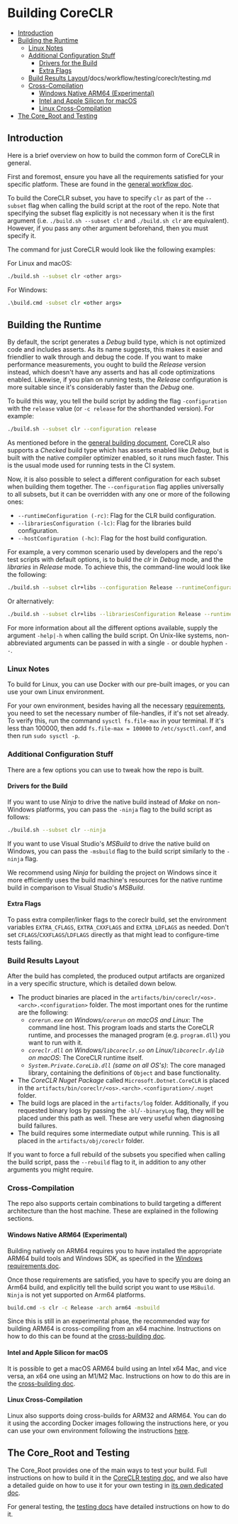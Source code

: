 # Building CoreCLR

* [Introduction](#introduction)
* [Building the Runtime](#building-the-runtime)
  * [Linux Notes](#linux-notes)
  * [Additional Configuration Stuff](#additional-configuration-stuff)
    * [Drivers for the Build](#drivers-for-the-build)
    * [Extra Flags](#extra-flags)
  * [Build Results Layout](#build-results-layout)/docs/workflow/testing/coreclr/testing.md
  * [Cross-Compilation](#cross-compilation)
    * [Windows Native ARM64 (Experimental)](#windows-native-arm64-experimental)
    * [Intel and Apple Silicon for macOS](#intel-and-apple-silicon-for-macos)
    * [Linux Cross-Compilation](#linux-cross-compilation)
* [The Core\_Root and Testing](#the-core_root-and-testing)

## Introduction

Here is a brief overview on how to build the common form of CoreCLR in general.

First and foremost, ensure you have all the requirements satisfied for your specific platform. These are found in the [general workflow doc](/docs/workflow/README.md#build-requirements).

<!-- NOTES FOR LATER: Right now, it only specifies CoreCLR. We might probably need to add some information about libs, mono, host, etc. -->
To build the CoreCLR subset, you have to specify `clr` as part of the `--subset` flag when calling the build script at the root of the repo. Note that specifying the subset flag explicitly is not necessary when it is the first argument (i.e. `./build.sh --subset clr` and `./build.sh clr` are equivalent). However, if you pass any other argument beforehand, then you must specify it.

The command for just CoreCLR would look like the following examples:

For Linux and macOS:

```bash
./build.sh --subset clr <other args>
```

For Windows:

```cmd
.\build.cmd -subset clr <other args>
```

## Building the Runtime

By default, the script generates a _Debug_ build type, which is not optimized code and includes asserts. As its name suggests, this makes it easier and friendlier to walk through and debug the code. If you want to make performance measurements, you ought to build the _Release_ version instead, which doesn't have any asserts and has all code optimizations enabled. Likewise, if you plan on running tests, the _Release_ configuration is more suitable since it's considerably faster than the _Debug_ one.

To build this way, you tell the build script by adding the flag `-configuration` with the `release` value (or `-c release` for the shorthanded version). For example:

```bash
./build.sh --subset clr --configuration release
```

As mentioned before in the [general building document](/docs/workflow/README.md#configurations-and-subsets), CoreCLR also supports a _Checked_ build type which has asserts enabled like _Debug_, but is built with the native compiler optimizer enabled, so it runs much faster. This is the usual mode used for running tests in the CI system.

Now, it is also possible to select a different configuration for each subset when building them together. The `--configuration` flag applies universally to all subsets, but it can be overridden with any one or more of the following ones:

* `--runtimeConfiguration (-rc)`: Flag for the CLR build configuration.
* `--librariesConfiguration (-lc)`: Flag for the libraries build configuration.
* `--hostConfiguration (-hc)`: Flag for the host build configuration.

For example, a very common scenario used by developers and the repo's test scripts with default options, is to build the _clr_ in _Debug_ mode, and the _libraries_ in _Release_ mode. To achieve this, the command-line would look like the following:

```bash
./build.sh --subset clr+libs --configuration Release --runtimeConfiguration Debug
```

Or alternatively:

```bash
./build.sh --subset clr+libs --librariesConfiguration Release --runtimeConfiguration Debug
```

For more information about all the different options available, supply the argument `-help|-h` when calling the build script. On Unix-like systems, non-abbreviated arguments can be passed in with a single `-` or double hyphen `--`.

### Linux Notes

<!-- Add link to Docker instructions. -->
To build for Linux, you can use Docker with our pre-built images, or you can use your own Linux environment.

For your own environment, besides having all the necessary [requirements](/docs/workflow/requirements/linux-requirements.md), you need to set the necessary number of file-handles, if it's not set already. To verify this, run the command `sysctl fs.file-max` in your terminal. If it's less than 100000, then add `fs.file-max = 100000` to `/etc/sysctl.conf`, and then run `sudo sysctl -p`.

### Additional Configuration Stuff

There are a few options you can use to tweak how the repo is built.

#### Drivers for the Build

If you want to use _Ninja_ to drive the native build instead of _Make_ on non-Windows platforms, you can pass the `-ninja` flag to the build script as follows:

```bash
./build.sh --subset clr --ninja
```

If you want to use Visual Studio's _MSBuild_ to drive the native build on Windows, you can pass the `-msbuild` flag to the build script similarly to the `-ninja` flag.

We recommend using _Ninja_ for building the project on Windows since it more efficiently uses the build machine's resources for the native runtime build in comparison to Visual Studio's _MSBuild_.

#### Extra Flags

To pass extra compiler/linker flags to the coreclr build, set the environment variables `EXTRA_CFLAGS`, `EXTRA_CXXFLAGS` and `EXTRA_LDFLAGS` as needed. Don't set `CFLAGS`/`CXXFLAGS`/`LDFLAGS` directly as that might lead to configure-time tests failing.

### Build Results Layout

After the build has completed, the produced output artifacts are organized in a very specific structure, which is detailed down below.

* The product binaries are placed in the `artifacts/bin/coreclr/<os>.<arch>.<configuration>` folder. The most important ones for the runtime are the following:
  * _`corerun.exe` on Windows/`corerun` on macOS and Linux_: The command line host. This program loads and starts the CoreCLR runtime, and processes the managed program (e.g. `program.dll`) you want to run with it.
  * _`coreclr.dll` on Windows/`libcoreclr.so` on Linux/`libcoreclr.dylib` on macOS_: The CoreCLR runtime itself.
  * _`System.Private.CoreLib.dll` (same on all OS's)_: The core managed library, containing the definitions of `Object` and base functionality.
* The _CoreCLR Nuget Package_ called `Microsoft.Dotnet.CoreCLR` is placed in the `artifacts/bin/coreclr/<os>.<arch>.<configuration>/.nuget` folder.
* The build logs are placed in the `artifacts/log` folder. Additionally, if you requested binary logs by passing the `-bl`/`--binaryLog` flag, they will be placed under this path as well. These are very useful when diagnosing build failures.
* The build requires some intermediate output while running. This is all placed in the `artifacts/obj/coreclr` folder.

If you want to force a full rebuild of the subsets you specified when calling the build script, pass the `--rebuild` flag to it, in addition to any other arguments you might require.

### Cross-Compilation

The repo also supports certain combinations to build targeting a different architecture than the host machine. These are explained in the following sections.

#### Windows Native ARM64 (Experimental)

Building natively on ARM64 requires you to have installed the appropriate ARM64 build tools and Windows SDK, as specified in the [Windows requirements doc](/docs/workflow/requirements/windows-requirements.md).

Once those requirements are satisfied, you have to specify you are doing an Arm64 build, and explicitly tell the build script you want to use `MSBuild`. `Ninja` is not yet supported on Arm64 platforms.

```cmd
build.cmd -s clr -c Release -arch arm64 -msbuild
```

Since this is still in an experimental phase, the recommended way for building ARM64 is cross-compiling from an x64 machine. Instructions on how to do this can be found at the [cross-building doc](/docs/workflow/building/coreclr/cross-building.md#cross-compiling-for-arm32-and-arm64).

#### Intel and Apple Silicon for macOS

It is possible to get a macOS ARM64 build using an Intel x64 Mac, and vice versa, an x64 one using an M1/M2 Mac. Instructions on how to do this are in the [cross-building doc](/docs/workflow/building/coreclr/cross-building.md#macos-cross-building).

#### Linux Cross-Compilation

Linux also supports doing cross-builds for ARM32 and ARM64. You can do it using the according Docker images following the instructions here, or you can use your own environment following the instructions [here](/docs/workflow/building/coreclr/cross-building.md#linux-cross-building).

## The Core\_Root and Testing

The Core_Root provides one of the main ways to test your build. Full instructions on how to build it in the [CoreCLR testing doc](/docs/workflow/testing/coreclr/testing.md), and we also have a detailed guide on how to use it for your own testing in [its own dedicated doc](/docs/workflow/testing/using-corerun-and-coreroot.md).

For general testing, the [testing docs](/docs/workflow/testing/coreclr/testing.md) have detailed instructions on how to do it.
